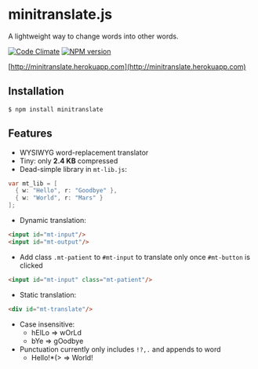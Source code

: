 minitranslate.js
====================

A lightweight way to change words into other words.

[![Code Climate](https://codeclimate.com/github/guavacat/minitranslate.png)](https://codeclimate.com/github/guavacat/minitranslate) [![NPM version](https://badge.fury.io/js/minitranslate.svg)](http://badge.fury.io/js/minitranslate)

[http://minitranslate.herokuapp.com](http://minitranslate.herokuapp.com)


## Installation

    $ npm install minitranslate

## Features
 * WYSIWYG word-replacement translator
 * Tiny: only **2.4 KB** compressed
 * Dead-simple library in `mt-lib.js`:

  ```java
  var mt_lib = [
    { w: "Hello", r: "Goodbye" },
    { w: "World", r: "Mars" }
  ];
  ```
 * Dynamic translation:

  ```html
  <input id="mt-input"/>
  <input id="mt-output"/>
  ```
 * Add class `.mt-patient` to `#mt-input` to translate only once `#mt-button` is clicked

 ```html
 <input id="mt-input" class="mt-patient"/>
 ```
 * Static translation:
  ```html
  <div id="mt-translate"/>
  ```
 * Case insensitive:
   * hElLo => wOrLd
   * bYe => gOodbye
 * Punctuation currently only includes `!?,.` and appends to word
   * Hello!*(> => World!
